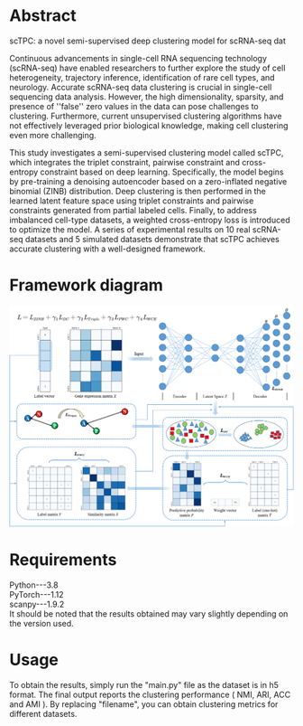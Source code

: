 Abstract
=
scTPC: a novel semi-supervised deep clustering model for scRNA-seq dat

Continuous advancements in single-cell RNA sequencing technology (scRNA-seq) have enabled researchers to further explore the study of cell heterogeneity, trajectory inference, identification of rare cell types, and neurology. Accurate scRNA-seq data clustering is crucial in single-cell sequencing data analysis. However, the high dimensionality, sparsity, and presence of ''false'' zero values in the data can pose challenges to clustering. Furthermore, current unsupervised clustering algorithms have not effectively leveraged prior biological knowledge, making cell clustering even more challenging.

This study investigates a semi-supervised clustering model called scTPC, which integrates the triplet constraint, pairwise constraint and cross-entropy constraint based on deep learning. Specifically, the model begins by pre-training a denoising autoencoder based on a zero-inflated negative binomial (ZINB) distribution. Deep clustering is then performed in the learned latent feature space using triplet constraints and pairwise constraints generated from partial labeled cells. Finally, to address imbalanced cell-type datasets, a weighted cross-entropy loss is introduced to optimize the model. A series of experimental results on 10 real scRNA-seq datasets and 5 simulated datasets demonstrate that scTPC achieves accurate clustering with a well-designed framework.

Framework diagram  
=
![](https://github.com/LF-Yang/Code/blob/master/Framework.png)

Requirements  
=
Python---3.8  
PyTorch---1.12  
scanpy---1.9.2  
It should be noted that the results obtained may vary slightly depending on the version used.  

Usage  
=
To obtain the results, simply run the "main.py" file as the dataset is in h5 format. The final output reports the clustering performance ( NMI, ARI, ACC and AMI ). By replacing "filename", you can obtain clustering metrics for different datasets.
